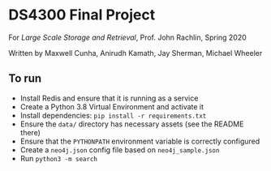 # DS4300 Final Project
For *Large Scale Storage and Retrieval*, Prof. John Rachlin, Spring 2020

Written by Maxwell Cunha, Anirudh Kamath, Jay Sherman, Michael Wheeler

## To run
  - Install Redis and ensure that it is running as a service
  - Create a Python 3.8 Virtual Environment and activate it
  - Install dependencies: `pip install -r requirements.txt`
  - Ensure the `data/` directory has necessary assets (see the README there)
  - Ensure that the `PYTHONPATH` environment variable is correctly configured
  - Create a `neo4j.json` config file based on `neo4j_sample.json`
  - Run `python3 -m search`
  


